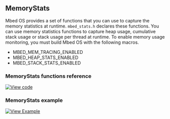 ## MemoryStats

Mbed OS provides a set of functions that you can use to capture the memory statistics at runtime. `mbed_stats.h` declares these functions. You can use memory statistics functions to capture heap usage, cumulative stack usage or stack usage per thread at runtime. To enable memory usage monitoring, you must build Mbed OS with the following macros.

- MBED_MEM_TRACING_ENABLED
- MBED_HEAP_STATS_ENABLED
- MBED_STACK_STATS_ENABLED

### MemoryStats functions reference

[![View code](https://www.mbed.com/embed/?type=library)](https://os.mbed.com/docs/v5.6/mbed-os-api-doxy/group__platform__stats.html)

### MemoryStats example

[![View Example](https://www.mbed.com/embed/?url=https://os.mbed.com/teams/mbed_example/code/mbed-os-example-platform-utils/)](https://os.mbed.com/teams/mbed_example/code/mbed-os-example-platform-utils/) 
